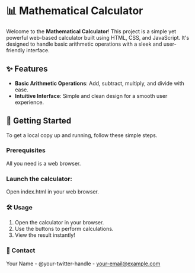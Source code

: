 # 📊 Mathematical Calculator

Welcome to the **Mathematical Calculator**! This project is a simple yet powerful web-based calculator built using HTML, CSS, and JavaScript. It's designed to handle basic arithmetic operations with a sleek and user-friendly interface.

## ✨ Features

- **Basic Arithmetic Operations**: Add, subtract, multiply, and divide with ease.
- **Intuitive Interface**: Simple and clean design for a smooth user experience.

## 🚀 Getting Started

To get a local copy up and running, follow these simple steps.

### Prerequisites

All you need is a web browser.

### Launch the calculator:

Open index.html in your web browser.

### 🛠️ Usage
1. Open the calculator in your browser.
2. Use the buttons to perform calculations.
3. View the result instantly!

### 💬 Contact
Your Name - @your-twitter-handle - your-email@example.com
